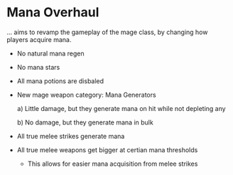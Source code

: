 # Mana Overhaul

... aims to revamp the gameplay of the mage class, by changing how players acquire mana.

- No natural mana regen
- No mana stars
- All mana potions are disbaled
- New mage weapon category: Mana Generators

	a) Little damage, but they generate mana on hit while not depleting any

	b) No damage, but they generate mana in bulk
- All true melee strikes generate mana
- All true melee weapons get bigger at certian mana thresholds
	- This allows for easier mana acquisition from melee strikes